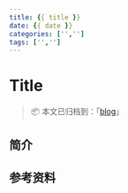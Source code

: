 ```yaml
---
title: {{ title }}
date: {{ date }}
categories: ['','']
tags: ['','']
---
```


# Title

> 📦 本文已归档到：「[blog](https://github.com/dunwu/blog)」

<!-- TOC depthFrom:2 depthTo:3 -->

<!-- /TOC -->

## 简介

## 参考资料




